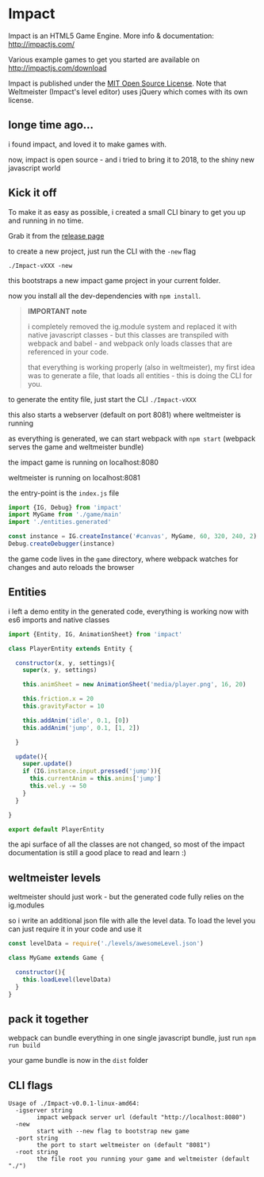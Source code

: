 # Impact

Impact is an HTML5 Game Engine. More info & documentation: http://impactjs.com/

Various example games to get you started are available on http://impactjs.com/download

Impact is published under the [MIT Open Source License](http://opensource.org/licenses/mit-license.php). Note that Weltmeister (Impact's level editor) uses jQuery which comes with its own license.

## longe time ago...

i found impact, and loved it to make games with.

now, impact is open source - and i tried to bring it to 2018, to the shiny new javascript world

## Kick it off

To make it as easy as possible, i created a small CLI binary to get you up and running in no time. 

Grab it from the [release page](https://github.com/cdreier/Impact/releases/latest)

to create a new project, just run the CLI with the `-new` flag

`./Impact-vXXX -new`

this bootstraps a new impact game project in your current folder.

now you install all the dev-dependencies with `npm install`. 

> **IMPORTANT note**
> 
>i completely removed the ig.module system and replaced it with native javascript classes - but this classes are transpiled with webpack and babel - and webpack only loads classes that are referenced in your code.
>
> that everything is working properly (also in weltmeister), my first idea was to generate a file, that loads all entities - this is doing the CLI for you.

to generate the entity file, just start the CLI `./Impact-vXXX`

this also starts a webserver (default on port 8081) where weltmeister is running

as everything is generated, we can start webpack with `npm start` (webpack serves the game and weltmeister bundle)

the impact game is running on localhost:8080

weltmeister is running on localhost:8081

the entry-point is the `index.js` file

```js
import {IG, Debug} from 'impact'
import MyGame from './game/main'
import './entities.generated'

const instance = IG.createInstance('#canvas', MyGame, 60, 320, 240, 2)
Debug.createDebugger(instance)
```

the game code lives in the `game` directory, where webpack watches for changes and auto reloads the browser

## Entities

i left a demo entity in the generated code, everything is working now with es6 imports and native classes

```js
import {Entity, IG, AnimationSheet} from 'impact'

class PlayerEntity extends Entity {

  constructor(x, y, settings){
    super(x, y, settings)

    this.animSheet = new AnimationSheet('media/player.png', 16, 20)

    this.friction.x = 20
    this.gravityFactor = 10

    this.addAnim('idle', 0.1, [0])
    this.addAnim('jump', 0.1, [1, 2])

  }

  update(){
    super.update()
    if (IG.instance.input.pressed('jump')){
      this.currentAnim = this.anims['jump']
      this.vel.y -= 50
    }
  }

}

export default PlayerEntity
```

the api surface of all the classes are not changed, so most of the impact documentation is still a good place to read and learn :)

## weltmeister levels

weltmeister should just work - but the generated code fully relies on the ig.modules

so i write an additional json file with alle the level data. To load the level you can just require it in your code and use it 

```js
const levelData = require('./levels/awesomeLevel.json')

class MyGame extends Game {

  constructor(){
    this.loadLevel(levelData)
  }
}
```


## pack it together

webpack can bundle everything in one single javascript bundle, just run `npm run build`

your game bundle is now in the `dist` folder


## CLI flags

```
Usage of ./Impact-v0.0.1-linux-amd64:
  -igserver string
    	impact webpack server url (default "http://localhost:8080")
  -new
    	start with --new flag to bootstrap new game
  -port string
    	the port to start weltmeister on (default "8081")
  -root string
    	the file root you running your game and weltmeister (default "./")
```
